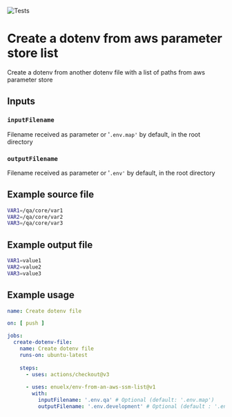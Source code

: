 ![Tests](https://github.com/github/docs/actions/workflows/test.yml/badge.svg)

# Create a dotenv from aws parameter store list

Create a dotenv from another dotenv file with a list of paths from aws parameter store

## Inputs

### `inputFilename`

Filename received as parameter or '`.env.map'` by default, in the root directory

### `outputFilename`
Filename received as parameter or '`.env'` by default, in the root directory

## Example source file

```sh
VAR1=/qa/core/var1
VAR2=/qa/core/var2
VAR3=/qa/core/var3
```

## Example output file

```sh
VAR1=value1
VAR2=value2
VAR3=value3
```

## Example usage

```yaml
name: Create dotenv file

on: [ push ]

jobs:
  create-dotenv-file:
    name: Create dotenv file
    runs-on: ubuntu-latest
    
    steps:
      - uses: actions/checkout@v3
      
      - uses: enuelx/env-from-an-aws-ssm-list@v1
        with:
          inputFilename: '.env.qa' # Optional (default: '.env.map')
          outputFilename: '.env.development' # Optional (default : '.env')
```